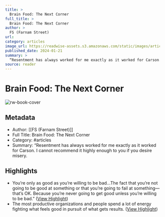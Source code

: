 ```yaml
---
title: >
  Brain Food: The Next Corner
full_title: >
  Brain Food: The Next Corner
author: >
  FS (Farnam Street)
url: 
category: articles
image_url: https://readwise-assets.s3.amazonaws.com/static/images/article1.be68295a7e40.png
published_date: 2024-01-21
summary: >
  “Resentment has always worked for me exactly as it worked for Carson. I cannot recommend it highly enough to you if you desire misery.
source: reader
---
```

# Brain Food: The Next Corner

![rw-book-cover](https://readwise-assets.s3.amazonaws.com/static/images/article1.be68295a7e40.png)

## Metadata
- Author: [[FS (Farnam Street)]]
- Full Title: Brain Food: The Next Corner
- Category: #articles
- Summary: “Resentment has always worked for me exactly as it worked for Carson. I cannot recommend it highly enough to you if you desire misery.

## Highlights
- You’re only as good as you’re willing to be bad…The fact that you’re not going to be good at something or that you’re going to fail at something—that’s OK. Because you’re never going to get good unless you’re willing to be bad.” ([View Highlight](https://read.readwise.io/read/01hn0e4c54w47nk4fzjkvmn6dh))
- The most productive organizations and people spend a lot of energy fighting what feels good in pursuit of what gets results. ([View Highlight](https://read.readwise.io/read/01hn0e5ac4yc43gnxf2wb172wa))


